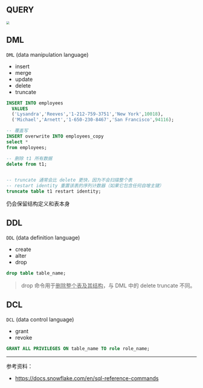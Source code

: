 
## QUERY


<img src="https://img-1301102143.cos.ap-beijing.myqcloud.com/20231022224708.png"  style="zoom:50%;">



## DML

`DML`  (data manipulation language)

- insert
- merge
- update
- delete
- truncate

```sql
INSERT INTO employees
  VALUES
  ('Lysandra','Reeves','1-212-759-3751','New York',10018),
  ('Michael','Arnett','1-650-230-8467','San Francisco',94116);

-- 覆盖写
INSERT overwrite INTO employees_copy
select *
from employees;
```

```sql
-- 删除 t1 所有数据
delete from t1;


-- truncate 通常会比 delete 更快，因为不会扫描整个表
-- restart identity 重置该表的序列计数器（如果它包含任何自增主键）
truncate table t1 restart identity;
```

仍会保留结构定义和表本身




## DDL

`DDL`  (data definition language)


- create
- alter
- drop


```sql
drop table table_name;
```

> drop 命令用于<u>删除整个表及其结构</u>，与 DML 中的 delete truncate 不同。



## DCL

`DCL`  (data control language)


- grant
- revoke


```sql
GRANT ALL PRIVILEGES ON table_name TO role role_name;
```


------------

参考资料：
- https://docs.snowflake.com/en/sql-reference-commands


